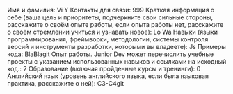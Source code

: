 Имя и фамилия: Vi Y
Контакты для связи: 999
Краткая информация о себе (ваша цель и приоритеты, подчеркните свои сильные стороны, расскажите о своём опыте работы, если опыта работы нет, расскажите о своём стремлении учиться и узнавать новое): Lo Wa
Навыки (языки программирования, фреймворки, методологии, системы контроля версий и инструменты разработки, которыми вы владеете): Js
Примеры кода: BlaBlagit 
Опыт работы. Junior Dev может перечислить учебные проекты с указанием использованных навыков и ссылками на исходный код.: 2
Образование (включая пройденные курсы и тренинги): 0
Английский язык (уровень английского языка, если была языковая практика, расскажите о ней): C3-C4git 